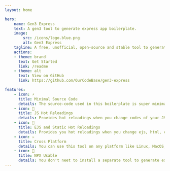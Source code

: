 ```yaml
---
layout: home 

hero:
    name: Gen3 Express
    text: A gen3 tool to generate express app boilerplate.
    image:
        src: /icons/logo.blue.png
        alt: Gen3 Express
    tagline: A free, unofficial, open-source and stable tool to generate minimal express app.
    actions:
    - theme: brand
      text: Get Started
      link: /readme
    - theme: alt
      text: View on GitHub
      link: https://github.com/OurCodeBase/gen3-express

features: 
    - icon: ⚡
      title: Minimal Source Code
      details: The source-code used in this boilerplate is super minimal.
    - icon: 🚀 
      title: JS Hot Reloadings
      details: Provides hot reloadings when you change codes of your JS files.
    - icon: 📜 
      title: EJS and Static Hot Reloadings
      details: Provides you hot reloadings when you change ejs, html, css, browser javascript files or any assets.
    - icon: ⚔
      title: Cross Platform
      details: You can use this tool on any platform like Linux, MacOS, Windows (WSL) and also on Android (Termux).
    - icon: 🥙
      title: NPX Usable
      details: You don't neet to install a separate tool to generate express apps. You can just simply use npx to fetch files and dependencies temporarily.
---
```

